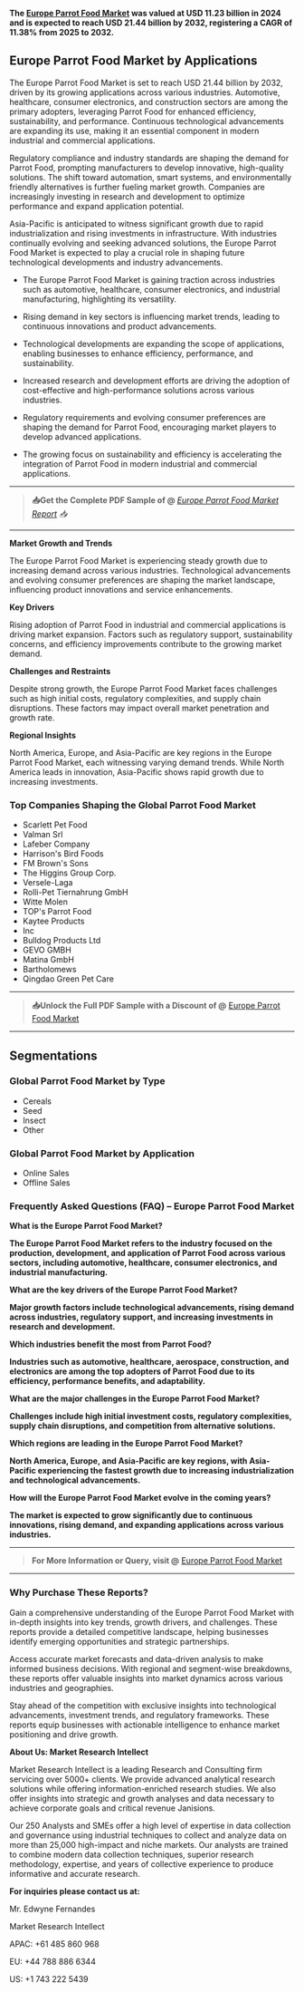 <p><strong>The <a href="https://www.marketresearchintellect.com/download-sample/?rid=1068481&amp;utm_source=Pulse-April-Europe&amp;utm_medium=852">Europe Parrot Food Market</a> was valued at USD 11.23 billion in 2024 and is expected to reach USD 21.44 billion by 2032, registering a CAGR of 11.38% from 2025 to 2032.</strong></p><h2>Europe Parrot Food Market by Applications&nbsp;</h2><p><p>The Europe Parrot Food Market is set to reach USD 21.44 billion by 2032, driven by its growing applications across various industries. Automotive, healthcare, consumer electronics, and construction sectors are among the primary adopters, leveraging Parrot Food for enhanced efficiency, sustainability, and performance. Continuous technological advancements are expanding its use, making it an essential component in modern industrial and commercial applications.</p><p>Regulatory compliance and industry standards are shaping the demand for Parrot Food, prompting manufacturers to develop innovative, high-quality solutions. The shift toward automation, smart systems, and environmentally friendly alternatives is further fueling market growth. Companies are increasingly investing in research and development to optimize performance and expand application potential.</p><p>Asia-Pacific is anticipated to witness significant growth due to rapid industrialization and rising investments in infrastructure. With industries continually evolving and seeking advanced solutions, the Europe Parrot Food Market is expected to play a crucial role in shaping future technological developments and industry advancements.</p></p><ul><li><p>The Europe Parrot Food Market is gaining traction across industries such as automotive, healthcare, consumer electronics, and industrial manufacturing, highlighting its versatility.</p></li><li><p>Rising demand in key sectors is influencing market trends, leading to continuous innovations and product advancements.</p></li><li><p>Technological developments are expanding the scope of applications, enabling businesses to enhance efficiency, performance, and sustainability.</p></li><li><p>Increased research and development efforts are driving the adoption of cost-effective and high-performance solutions across various industries.</p></li><li><p>Regulatory requirements and evolving consumer preferences are shaping the demand for Parrot Food, encouraging market players to develop advanced applications.</p></li><li><p>The growing focus on sustainability and efficiency is accelerating the integration of Parrot Food in modern industrial and commercial applications.</p></li></ul><hr /><blockquote><p><strong><span class="font-[700]">📥Get the Complete PDF Sample of @ </span></strong><em><span class="font-[700]"><a href="https://www.marketresearchintellect.com/download-sample/?rid=1068481&amp;utm_source=Pulse-April-Europe&amp;utm_medium=852" target="_blank" data-tracking-control-name="article-ssr-frontend-pulse_little-text-block" data-tracking-will-navigate="" data-test-link="">Europe Parrot Food Market Report</a>&nbsp;📥</span></em></p></blockquote><hr /><p class="" data-start="77" data-end="360"><strong data-start="77" data-end="105">Market Growth and Trends</strong></p><p class="" data-start="77" data-end="360">The Europe Parrot Food Market is experiencing steady growth due to increasing demand across various industries. Technological advancements and evolving consumer preferences are shaping the market landscape, influencing product innovations and service enhancements.</p><p class="" data-start="362" data-end="606"><strong data-start="362" data-end="377">Key Drivers</strong></p><p class="" data-start="362" data-end="606">Rising adoption of Parrot Food in industrial and commercial applications is driving market expansion. Factors such as regulatory support, sustainability concerns, and efficiency improvements contribute to the growing market demand.</p><p class="" data-start="608" data-end="849"><strong data-start="608" data-end="637">Challenges and Restraints</strong></p><p class="" data-start="608" data-end="849">Despite strong growth, the Europe Parrot Food Market faces challenges such as high initial costs, regulatory complexities, and supply chain disruptions. These factors may impact overall market penetration and growth rate.</p><p class="" data-start="851" data-end="1095"><strong data-start="851" data-end="872">Regional Insights</strong></p><p class="" data-start="851" data-end="1095">North America, Europe, and Asia-Pacific are key regions in the Europe Parrot Food Market, each witnessing varying demand trends. While North America leads in innovation, Asia-Pacific shows rapid growth due to increasing investments.</p><p><h3>Top Companies Shaping the Global Parrot Food Market </h3><ul><li>Scarlett Pet Food</li><li>Valman Srl</li><li>Lafeber Company</li><li>Harrison's Bird Foods</li><li>FM Brown's Sons</li><li>The Higgins Group Corp.</li><li>Versele-Laga</li><li>Rolli-Pet Tiernahrung GmbH</li><li>Witte Molen</li><li>TOP's Parrot Food</li><li>Kaytee Products</li><li>Inc</li><li>Bulldog Products Ltd</li><li>GEVO GMBH</li><li>Matina GmbH</li><li>Bartholomews</li><li>Qingdao Green Pet Care</li></ul></p><hr /><blockquote><p><strong>📥Unlock the Full PDF Sample with a Discount of @</strong> <a href="https://www.marketresearchintellect.com/ask-for-discount/?rid=1068481&amp;utm_source=Pulse-April-Europe&amp;utm_medium=852">Europe Parrot Food Market</a></p></blockquote><hr /><p><h2>Segmentations</h2><h3>Global Parrot Food Market by Type</h3><ul><li>Cereals</li><li>Seed</li><li>Insect</li><li>Other</li></ul><h3>Global Parrot Food Market by Application</h3><ul><li>Online Sales</li><li>Offline Sales</li></ul></p><h3><strong>Frequently Asked Questions (FAQ) &ndash; Europe Parrot Food Market</strong></h3><p><strong>What is the Europe Parrot Food Market?</strong></p><p><strong>The Europe Parrot Food Market refers to the industry focused on the production, development, and application of Parrot Food across various sectors, including automotive, healthcare, consumer electronics, and industrial manufacturing.</strong></p><p><strong>What are the key drivers of the Europe Parrot Food Market?</strong></p><p><strong>Major growth factors include technological advancements, rising demand across industries, regulatory support, and increasing investments in research and development.</strong></p><p><strong>Which industries benefit the most from Parrot Food?</strong></p><p><strong>Industries such as automotive, healthcare, aerospace, construction, and electronics are among the top adopters of Parrot Food due to its efficiency, performance benefits, and adaptability.</strong></p><p><strong>What are the major challenges in the Europe Parrot Food Market?</strong></p><p><strong>Challenges include high initial investment costs, regulatory complexities, supply chain disruptions, and competition from alternative solutions.</strong></p><p><strong>Which regions are leading in the Europe Parrot Food Market?</strong></p><p><strong>North America, Europe, and Asia-Pacific are key regions, with Asia-Pacific experiencing the fastest growth due to increasing industrialization and technological advancements.</strong></p><p><strong>How will the Europe Parrot Food Market evolve in the coming years?</strong></p><p><strong>The market is expected to grow significantly due to continuous innovations, rising demand, and expanding applications across various industries.</strong></p><hr /><blockquote><p><span class="font-[700]"><strong>For More Information or Query, visit&nbsp;@</strong>&nbsp;</span><span class="font-[700]"><a href="https://www.marketresearchintellect.com/product/parrot-food-market/?utm_source=Linkedin&utm_medium=852" target="_blank" data-tracking-control-name="article-ssr-frontend-pulse_little-text-block" data-tracking-will-navigate="" data-test-link="">Europe Parrot Food Market</a></span></p></blockquote><hr /><h3><strong data-start="0" data-end="31">Why Purchase These Reports?</strong></h3><p class="" data-start="35" data-end="297">Gain a comprehensive understanding of the Europe Parrot Food Market with in-depth insights into key trends, growth drivers, and challenges. These reports provide a detailed competitive landscape, helping businesses identify emerging opportunities and strategic partnerships.</p><p class="" data-start="299" data-end="540">Access accurate market forecasts and data-driven analysis to make informed business decisions. With regional and segment-wise breakdowns, these reports offer valuable insights into market dynamics across various industries and geographies.</p><p class="" data-start="542" data-end="784">Stay ahead of the competition with exclusive insights into technological advancements, investment trends, and regulatory frameworks. These reports equip businesses with actionable intelligence to enhance market positioning and drive growth.</p><p><strong><span class="font-[700]">About Us: Market Research Intellect</span></strong></p><p><span class="">Market Research Intellect is a leading Research and Consulting firm servicing over 5000+ clients. We provide advanced analytical research solutions while offering information-enriched research studies.&nbsp;</span>We also offer insights into strategic and growth analyses and data necessary to achieve corporate goals and critical revenue Janisions.</p><p><span class="">Our 250 Analysts and SMEs offer a high level of expertise in data collection and governance using industrial techniques to collect and analyze data on more than 25,000 high-impact and niche markets. Our analysts are trained to combine modern data collection techniques, superior research methodology, expertise, and years of collective experience to produce informative and accurate research.</span></p><p><strong>For inquiries please contact us at:</strong></p><p>Mr. Edwyne Fernandes</p><p>Market Research Intellect</p><p>APAC: +61 485 860 968</p><p>EU: +44 788 886 6344</p><p>US: +1 743 222 5439</p>